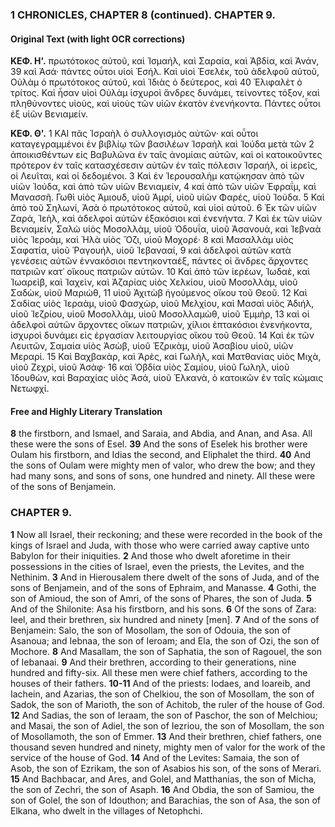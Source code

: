 ### 1 CHRONICLES, CHAPTER 8 (continued). CHAPTER 9.

#### Original Text (with light OCR corrections)
**ΚΕΦ. Η'.**
πρωτότοκος αὐτοῦ, καὶ Ἰσμαήλ, καὶ Σαραία, καὶ Ἀβδία, καὶ Ἀνάν,
39 καὶ Ἀσά· πάντες οὗτοι υἱοὶ Ἐσήλ. Καὶ υἱοὶ Ἐσελέκ, τοῦ ἀδελφοῦ αὐτοῦ, Οὐλὰμ ὁ πρωτότοκος αὐτοῦ, καὶ Ἰδιὰς ὁ δεύτερος, καὶ
40 Ἐλιφαλὲτ ὁ τρίτος. Καὶ ἦσαν υἱοὶ Οὐλὰμ ἰσχυροὶ ἄνδρες δυνάμει, τείνοντες τόξον, καὶ πληθύνοντες υἱοὺς, καὶ υἱοὺς τῶν υἱῶν
ἑκατὸν ἐνενήκοντα. Πάντες οὗτοι ἐξ υἱῶν Βενιαμείν.

**ΚΕΦ. Θ'.**
1 ΚΑΙ πᾶς Ἰσραὴλ ὁ συλλογισμὸς αὐτῶν· καὶ οὗτοι καταγεγραμμένοι ἐν βιβλίῳ τῶν βασιλέων Ἰσραὴλ καὶ Ἰούδα μετὰ τῶν
2 ἀποικισθέντων εἰς Βαβυλῶνα ἐν ταῖς ἀνομίαις αὐτῶν, καὶ οἱ κατοικοῦντες πρότερον ἐν ταῖς κατασχέσεσιν αὐτῶν ἐν ταῖς πόλεσιν Ἰσραήλ, οἱ ἱερεῖς, οἱ Λευῖται, καὶ οἱ δεδομένοι.
3 Καὶ ἐν Ἱερουσαλὴμ κατῴκησαν ἀπὸ τῶν υἱῶν Ἰούδα, καὶ ἀπὸ τῶν υἱῶν Βενιαμείν,
4 καὶ ἀπὸ τῶν υἱῶν Ἐφραΐμ, καὶ Μανασσῆ. Γωθὶ υἱὸς Ἀμιουδ, υἱοῦ Ἀμρί, υἱοῦ υἱῶν Φαρές, υἱοῦ Ἰούδα.
5 Καὶ ἀπὸ τοῦ Σηλωνί, Ἀσὰ ὁ πρωτότοκος αὐτοῦ, καὶ υἱοὶ αὐτοῦ.
6 Ἐκ τῶν υἱῶν Ζαρά, Ἰεὴλ, καὶ ἀδελφοὶ αὐτῶν ἑξακόσιοι καὶ ἐνενήντα.
7 Καὶ ἐκ τῶν υἱῶν Βενιαμείν, Σαλὼ υἱὸς Μοσολλὰμ, υἱοῦ Ὀδουΐα, υἱοῦ Ἀσανουὰ, καὶ Ἰεβναὰ υἱὸς Ἰεροὰμ, καὶ Ἠλὰ υἱὸς Ὄζι, υἱοῦ Μοχορέ·
8 καὶ Μασαλλὰμ υἱὸς Σαφατία, υἱοῦ Ῥαγουήλ, υἱοῦ Ἰεβανααί,
9 καὶ ἀδελφοὶ αὐτῶν κατὰ γενέσεις αὐτῶν ἐννακόσιοι πεντηκονταέξ, πάντες οἱ ἄνδρες ἄρχοντες πατριῶν κατ᾿ οἴκους πατριῶν αὐτῶν.
10 Καὶ ἀπὸ τῶν ἱερέων, Ἰωδαὲ, καὶ Ἰωαρεὶβ, καὶ Ἰαχεὶν, καὶ Ἀζαρίας υἱὸς Χελκίου, υἱοῦ Μοσολλὰμ, υἱοῦ Σαδὼκ, υἱοῦ Μαριὼθ,
11 υἱοῦ Ἀχιτὼβ ἡγούμενος οἴκου τοῦ Θεοῦ.
12 Καὶ Σαδίας υἱὸς Ἰεραὰμ, υἱοῦ Φασχὼρ, υἱοῦ Μελχίου, καὶ Μασαὶ υἱὸς Ἀδιήλ, υἱοῦ Ἰεζρίου, υἱοῦ Μοσολλὰμ, υἱοῦ Μοσολλαμὼθ, υἱοῦ Ἐμμὴρ,
13 καὶ οἱ ἀδελφοὶ αὐτῶν ἄρχοντες οἴκων πατριῶν, χίλιοι ἑπτακόσιοι ἐνενήκοντα, ἰσχυροὶ δυνάμει εἰς ἐργασίαν λειτουργίας οἴκου τοῦ Θεοῦ.
14 Καὶ ἐκ τῶν Λευιτῶν, Σαμαία υἱὸς Ἀσὼβ, υἱοῦ Ἐζρικὰμ, υἱοῦ Ἀσαβίου υἱοῦ, υἱῶν Μεραρί.
15 Καὶ Βαχβακὰρ, καὶ Ἀρὲς, καὶ Γωλὴλ, καὶ Ματθανίας υἱὸς Μιχὰ, υἱοῦ Ζεχρὶ, υἱοῦ Ἀσὰφ·
16 καὶ Ὀβδία υἱὸς Σαμίου, υἱοῦ Γωληλ, υἱοῦ Ἰδουθὼν, καὶ Βαραχίας υἱὸς Ἀσά, υἱοῦ Ἐλκανὰ, ὁ κατοικῶν ἐν ταῖς κώμαις Νετωφχί.

#### Free and Highly Literary Translation
**8** the firstborn, and Ismael, and Saraia, and Abdia, and Anan, and Asa.
All these were the sons of Esel.
**39** And the sons of Eselek his brother were Oulam his firstborn,
and Idias the second, and Eliphalet the third.
**40** And the sons of Oulam were mighty men of valor, who drew the bow;
and they had many sons, and sons of sons, one hundred and ninety.
All these were of the sons of Benjamein.

### CHAPTER 9.
**1** Now all Israel, their reckoning; and these were recorded in the book of the kings of Israel and Juda,
with those who were carried away captive unto Babylon for their iniquities.
**2** And those who dwelt aforetime in their possessions in the cities of Israel,
even the priests, the Levites, and the Nethinim.
**3** And in Hierousalem there dwelt of the sons of Juda,
and of the sons of Benjamein, and of the sons of Ephraim, and Manasse.
**4** Gothi, the son of Amioud, the son of Amri, of the sons of Phares, the son of Juda.
**5** And of the Shilonite: Asa his firstborn, and his sons.
**6** Of the sons of Zara: Ieel, and their brethren, six hundred and ninety [men].
**7** And of the sons of Benjamein: Salo, the son of Mosollam, the son of Odouia, the son of Asanoua;
and Iebnaa, the son of Ieroam; and Ela, the son of Ozi, the son of Mochore.
**8** And Masallam, the son of Saphatia, the son of Ragouel, the son of Iebanaai.
**9** And their brethren, according to their generations, nine hundred and fifty-six.
All these men were chief fathers, according to the houses of their fathers.
**10-11** And of the priests: Iodaes, and Ioareib, and Iachein,
and Azarias, the son of Chelkiou, the son of Mosollam, the son of Sadok,
the son of Marioth, the son of Achitob, the ruler of the house of God.
**12** And Sadias, the son of Ieraam, the son of Paschor, the son of Melchiou;
and Masai, the son of Adiel, the son of Iezriou, the son of Mosollam,
the son of Mosollamoth, the son of Emmer.
**13** And their brethren, chief fathers, one thousand seven hundred and ninety,
mighty men of valor for the work of the service of the house of God.
**14** And of the Levites: Samaia, the son of Asob, the son of Ezrikam,
the son of Asabios his son, of the sons of Merari.
**15** And Bachbacar, and Ares, and Golel, and Matthanias, the son of Micha,
the son of Zechri, the son of Asaph.
**16** And Obdia, the son of Samiou, the son of Golel, the son of Idouthon;
and Barachias, the son of Asa, the son of Elkana, who dwelt in the villages of Netophchi.